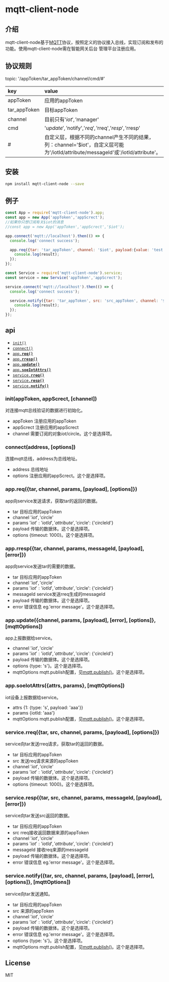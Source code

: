 # mqtt-client-node

## 介绍
mqtt-client-node基于[MQTT](http://mqtt.org/)协议，按照定义的协议接入总线，实现订阅和发布的功能。使用mqtt-client-node需在智能网关后台
管理平台注册应用。

## 协议规则
topic: '/appToken/tar_appToken/channel/cmd/#'

| key        | value           |
| :------------- |:-------------|
| appToken | 应用的appToken |
| tar_appToken | 目标appToken |
| channel | 目前只有'$iot','$manager' |
| cmd | '$update','$notify','$req','$rreq','$resp','$rresp' |
| # | 自定义层，根据不同的channel产生不同的结果，列：channel='$iot'，自定义层可能为'/iotId/attribute/messageId'或'/iotId/attribute'。 |

## 安装

```sh
npm install mqtt-client-node --save
```

## 例子
```javascript
const App = require('mqtt-client-node').app;
const app = new App('appToken','appScrect');
//如果你只想订阅有关$iot的消息
//const app = new App('appToken','appScrect','$iot');

app.connect('mqtt://localhost').then(() => {
  console.log('connect success');

  app.req({tar: 'tar_appToken', channel: '$iot', payload:{value: 'test'}}).then((result) => {
    console.log(result);
  });
});

const Service = require('mqtt-client-node').service;
const service = new Service('appToken','appScrect');

service.connect('mqtt://localhost').then(() => {
  console.log('connect success');

  service.notify({tar: 'tar_appToken', src: 'src_appToken', channel: '$iot', payload:{value: 'test'}}).then((result) => {
    console.log(result);
  });
});
```

## api
* <a href="#connect"><code>init()</code></a>
* <a href="#connect"><code>connect()</code></a>
* <a href="#req"><code>app.<b>req()</b></code></a>
* <a href="#rresp"><code>app.<b>rresp()</b></code></a>
* <a href="#update"><code>app.<b>update()</b></code></a>
* <a href="#soeIotAttrs"><code>app.<b>soeIotAttrs()</b></code></a>
* <a href="#rreq"><code>service.<b>rreq()</b></code></a>
* <a href="#resp"><code>service.<b>resp()</b></code></a>
* <a href="#notify"><code>service.<b>notify()</b></code></a>

<a name="init"></a>
### init(appToken, appScrect, [channel])
对连接mqtt总线验证的数据进行初始化。
* appToken 注册应用的appToken
* appScrect 注册应用的appScrect
* channel 需要订阅的对象$iot/$circle。这个是选择项。

<a name="connect"></a>
### connect(address, [options])
连接mqtt总线，address为总线地址。
* address 总线地址
* options 注册应用的appScrect。这个是选择项。

<a name="req"></a>
### app.req({tar, channel, params, [payload], [options]})
app向service发送请求，获取tar的返回的数据。
* tar 目标应用的appToken
* channel '$iot','$circle'
* params '$iot': {'iotId','attribute'}, '$circle': {'circleId'}
* payload 传输的数据体。这个是选择项。
* options {timeout: 1000}。这个是选择项。

<a name="rresp"></a>
### app.rresp({tar, channel, params, messageId, [payload], [error]})
app向service发送tar的需要的数据。
* tar 目标应用的appToken
* channel '$iot','$circle'
* params '$iot': {'iotId','attribute'}, '$circle': {'circleId'}
* messageId service发送rreq生成的messageId
* payload 传输的数据体。这个是选择项。
* error 错误信息 eg.'error message'。这个是选择项。

<a name="update"></a>
### app.update({channel, params, [payload], [error], [options]}, [mqttOptions])
app上报数据给service。
* channel '$iot','$circle'
* params '$iot': {'iotId','attribute'}, '$circle': {'circleId'}
* payload 传输的数据体。这个是选择项。
* options {type: 's'}。这个是选择项。
* mqttOptions mqtt.publish配置，见[mqtt.publish()](https://github.com/mqttjs/MQTT.js#publish)。这个是选择项。

<a name="soeIotAttrs"></a>
### app.soeIotAttrs({attrs, params}, [mqttOptions])
iot设备上报数据给service。
* attrs {1: {type: 's', payload: 'aaa'}}
* params {iotId: 'aaa'}
* mqttOptions mqtt.publish配置，见[mqtt.publish()](https://github.com/mqttjs/MQTT.js#publish)。这个是选择项。

<a name="rreq"></a>
### service.rreq({tar, src, channel, params, [payload], [options]})
service向tar发送rreq请求，获取tar的返回的数据。
* tar 目标应用的appToken
* src 发送req请求来源的appToken
* channel '$iot','$circle'
* params '$iot': {'iotId','attribute'}, '$circle': {'circleId'}
* payload 传输的数据体。这个是选择项。
* options {timeout: 1000}。这个是选择项。

<a name="resp"></a>
### service.resp({tar, src, channel, params, messageId, [payload], [error]})
service向tar发送src返回的数据。
* tar 目标应用的appToken
* src rreq接收返回数据来源的appToken
* channel '$iot','$circle'
* params '$iot': {'iotId','attribute'}, '$circle': {'circleId'}
* messageId 接收req来源的messageId
* payload 传输的数据体。这个是选择项。
* error 错误信息 eg.'error message'。这个是选择项。

<a name="notify"></a>
### service.notify({tar, src, channel, params, [payload], [error], [options]}, [mqttOptions])
service向tar发送通知。
* tar 目标应用的appToken
* src 来源的appToken
* channel '$iot','$circle'
* params '$iot': {'iotId','attribute'}, '$circle': {'circleId'}
* payload 传输的数据体。这个是选择项。
* error 错误信息 eg.'error message'。这个是选择项。
* options {type: 's'}。这个是选择项。
* mqttOptions mqtt.publish配置，见[mqtt.publish()](https://github.com/mqttjs/MQTT.js#publish)。这个是选择项。

## License
MIT
